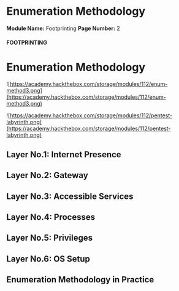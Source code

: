 <!--
 // Platform: Academy
// URL: https://academy.hackthebox.com/module/112/section/1185
// Platform Version: V1
// Module ID: 112
// Module Name: Footprinting
// Module Difficulty: Medium
// Section ID: 1185
// Section Title: Enumeration Methodology
// Page Title: Footprinting
// Page Number: 2
-->

# Enumeration Methodology

**Module Name:** Footprinting **Page Number:** 2

#### FOOTPRINTING

# Enumeration Methodology

![https://academy.hackthebox.com/storage/modules/112/enum-method3.png](https://academy.hackthebox.com/storage/modules/112/enum-method3.png)

![https://academy.hackthebox.com/storage/modules/112/pentest-labyrinth.png](https://academy.hackthebox.com/storage/modules/112/pentest-labyrinth.png)

## Layer No.1: Internet Presence

## Layer No.2: Gateway

## Layer No.3: Accessible Services

## Layer No.4: Processes

## Layer No.5: Privileges

## Layer No.6: OS Setup

## Enumeration Methodology in Practice

####